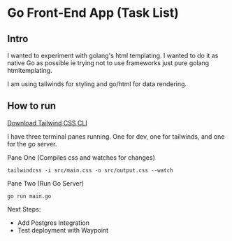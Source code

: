 # Go Front-End App (Task List)

## Intro

I wanted to experiment with golang's html templating. I wanted to do it as native Go as possible ie trying not to use frameworks just pure golang htmltemplating. 

I am using tailwinds for styling and go/html for data rendering. 


## How to run

[Download Tailwind CSS CLI](https://tailwindcss.com/blog/standalone-cli)

I have three terminal panes running. One for dev, one for tailwinds, and one for the go server.

Pane One (Compiles css and watches for changes)
```
tailwindcss -i src/main.css -o src/output.css --watch
```

Pane Two (Run Go Server)
```
go run main.go
```


Next Steps:
- Add Postgres Integration
- Test deployment with Waypoint


